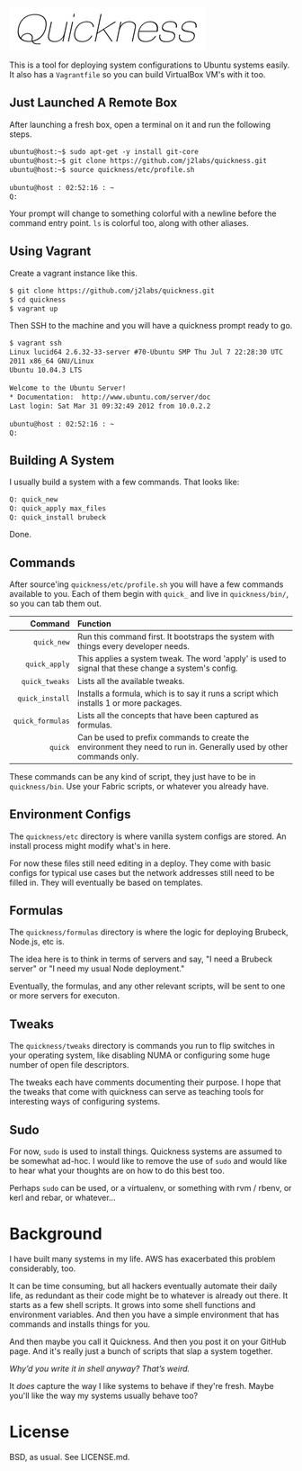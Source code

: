 ![Quickness](etc/logo.png)

This is a tool for deploying system configurations to Ubuntu systems easily. It also has a `Vagrantfile` so you can build VirtualBox VM's with it too.


## Just Launched A Remote Box

After launching a fresh box, open a terminal on it and run the following steps.

    ubuntu@host:~$ sudo apt-get -y install git-core
    ubuntu@host:~$ git clone https://github.com/j2labs/quickness.git
    ubuntu@host:~$ source quickness/etc/profile.sh 

    ubuntu@host : 02:52:16 : ~
    Q: 

Your prompt will change to something colorful with a newline before the command entry point. `ls` is colorful too, along with other aliases. 


## Using Vagrant

Create a vagrant instance like this.

    $ git clone https://github.com/j2labs/quickness.git
    $ cd quickness
    $ vagrant up
    
Then SSH to the machine and you will have a quickness prompt ready to go.

    $ vagrant ssh
    Linux lucid64 2.6.32-33-server #70-Ubuntu SMP Thu Jul 7 22:28:30 UTC 2011 x86_64 GNU/Linux
    Ubuntu 10.04.3 LTS

    Welcome to the Ubuntu Server!
    * Documentation:  http://www.ubuntu.com/server/doc
    Last login: Sat Mar 31 09:32:49 2012 from 10.0.2.2
    
    ubuntu@host : 02:52:16 : ~
    Q: 


## Building A System

I usually build a system with a few commands. That looks like:

    Q: quick_new
    Q: quick_apply max_files
    Q: quick_install brubeck

Done.


## Commands

After source'ing `quickness/etc/profile.sh` you will have a few commands available to you. Each of them begin with `quick_` and live in `quickness/bin/`, so you can tab them out.

| **Command**      | **Function**                                                                                                         |
|-----------------:|:---------------------------------------------------------------------------------------------------------------------|
| `quick_new`      | Run this command first. It bootstraps the system with things every developer needs.                                  |
| `quick_apply`    | This applies a system tweak. The word 'apply' is used to signal that these change a system's config.                 |
| `quick_tweaks`   | Lists all the available tweaks.                                                                                      |
| `quick_install`  | Installs a formula, which is to say it runs a script which installs 1 or more packages.                              |                          
| `quick_formulas` | Lists all the concepts that have been captured as formulas.                                                          |
| `quick`          | Can be used to prefix commands to create the environment they need to run in. Generally used by other commands only. |

These commands can be any kind of script, they just have to be in `quickness/bin`.  Use your Fabric scripts, or whatever you already have.


## Environment Configs

The `quickness/etc` directory is where vanilla system configs are stored. An install process might modify what's in here.

For now these files still need editing in a deploy. They come with basic configs for typical use cases but the network addresses still need to be filled in. They will eventually be based on templates.


## Formulas

The `quickness/formulas` directory is where the logic for deploying Brubeck, Node.js, etc is. 

The idea here is to think in terms of servers and say, "I need a Brubeck server" or "I need my usual Node deployment."

Eventually, the formulas, and any other relevant scripts, will be sent to one or more servers for executon.


## Tweaks

The `quickness/tweaks` directory is commands you run to flip switches in your operating system, like disabling NUMA or configuring some huge number of open file descriptors.

The tweaks each have comments documenting their purpose. I hope that the tweaks that come with quickness can serve as teaching tools for interesting ways of configuring systems.


## Sudo

For now, `sudo` is used to install things. Quickness systems are assumed to be somewhat ad-hoc. I would like to remove the use of `sudo` and would like to hear what your thoughts are on how to do this best too.

Perhaps `sudo` can be used, or a virtualenv, or something with rvm / rbenv, or kerl and rebar, or whatever...


# Background

I have built many systems in my life. AWS has exacerbated this problem considerably, too.

It can be time consuming, but all hackers eventually automate their daily life, as redundant as their code might be to whatever is already out there. It starts as a few shell scripts. It grows into some shell functions and environment variables. And then you have a simple environment that has commands and installs things for you.

And then maybe you call it Quickness. And then you post it on your GitHub page. And it's really just a bunch of scripts that slap a system together.

*Why’d you write it in shell anyway? That’s weird.*

It *does* capture the way I like systems to behave if they're fresh. Maybe you'll like the way my systems usually behave too?


# License

BSD, as usual. See LICENSE.md.
